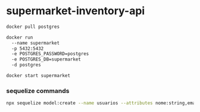 # supermarket-inventory-api

```bash
docker pull postgres

docker run 
  --name supermarket 
  -p 5432:5432 
  -e POSTGRES_PASSWORD=postgres 
  -e POSTGRES_DB=supermarket 
  -d postgres

docker start supermarket
```

### sequelize commands
```bash
npx sequelize model:create --name usuarios --attributes nome:string,email:string,senha:string
```